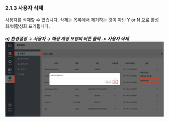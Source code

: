 ### 2.1.3 사용자 삭제

사용자를 삭제할 수 있습니다. 삭제는 목록에서 제거하는 것이 아닌  Y or N 으로 활성화/비활성화 표기됩니다.

##### a\)    환경설정 → 사용자 → 해당 계정  모양의 버튼 클릭 -&gt; 사용자 삭제![](/image.kh/image.kh/사용자삭제.png)




